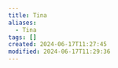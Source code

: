 ```yaml
---
title: Tina
aliases:
  - Tina
tags: []
created: 2024-06-17T11:27:45
modified: 2024-06-17T11:29:36
---
```

